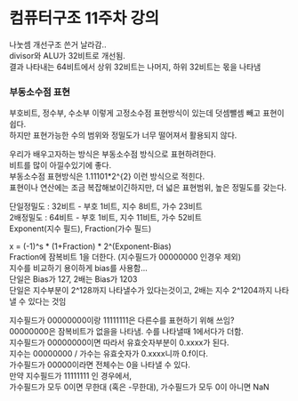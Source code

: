 # 컴퓨터구조 11주차 강의  
나눗셈 개선구조 쓴거 날라감..  
divisor와 ALU가 32비트로 개선됨.  
결과 나타내는 64비트에서 상위 32비트는 나머지, 하위 32비트는 몫을 나타냄  

### 부동소수점 표현  
부호비트, 정수부, 수소부 이렇게 고정소수점 표현방식이 있는데 덧셈뺄셈 빼고 표현이 쉽다.  
하지만 표현가능한 수의 범위와 정밀도가 너무 떨어져서 활용되지 않다.  

우리가 배우고자하는 방식은 부동소수점 방식으로 표현하려한다.  
비트를 많이 아낄수있기에 좋다.  
부동소수점 표현방식은 1.11101*2^{2} 이런 방식으로 적힌다.  
표현이나 연산에는 조금 복잡해보이긴하지만, 더 넓은 표현범위, 높은 정밀도를 갖는다.  

단일정밀도 : 32비트 - 부호 1비트, 지수 8비트, 가수 23비트  
2배정밀도 : 64비트 - 부호 1비트, 지수 11비트, 가수 52비트  
Exponent(지수 필드), Fraction(가수 필드)  

x = (-1)^s * (1+Fraction) * 2^(Exponent-Bias)  
Fraction에 잠복비트 1을 더한다. (지수필드가 00000000 인경우 제외)  
지수를 비교하기 용이하게 bias를 사용함...  
단일은 Bias가 127, 2배는 Bias가 1203  
단일은 지수부분이 2^128까지 나타낼수가 있다는것이고, 2배는 지수 2^1204까지 나타낼 수 있다는 것임  

지수필드가 00000000이랑 11111111은 다른수를 표현하기 위해 쓰임?  
00000000은 잠복비트가 없을을 나타냄. 수를 나타낼때 1에서다가 더함.  
지수필드가 00000000이면 따라서 유효숫자부분이 0.xxxx가 된다.  
지수는 00000000 / 가수는 유효숫자가 0.xxxx니까 0.f이다.  
가수필드가 00000이라면 전체수는 0을 나타낼 수 있다.  
만약 지수필드가 11111111 인 경우에서,  
가수필드가 모두 0이면 무한대 (혹은 -무한대), 가수필드가 모두 0이 아니면 NaN  

